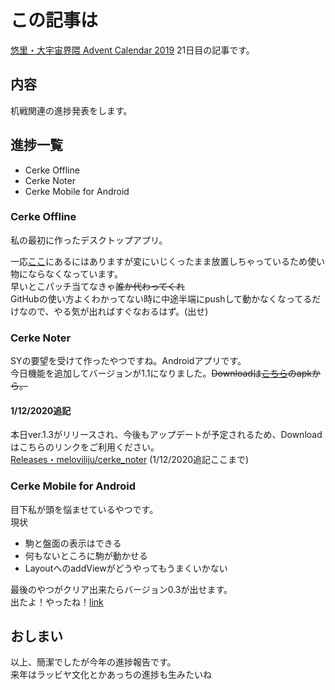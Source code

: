 # この記事は
[悠里・大宇宙界隈 Advent Calendar 2019](https://adventar.org/calendars/4508) 21日目の記事です。  

## 内容
机戦関連の進捗発表をします。

## 進捗一覧
- Cerke Offline
- Cerke Noter
- Cerke Mobile for Android

### Cerke Offline
私の最初に作ったデスクトップアプリ。

一応[ここ](https://github.com/meloviliju/cerke_code)にあるにはありますが変にいじくったまま放置しちゃっているため使い物にならなくなっています。  
早いとこパッチ当てなきゃ~~誰か代わってくれ~~  
GitHubの使い方よくわかってない時に中途半端にpushして動かなくなってるだけなので、やる気が出ればすぐなおるはず。(出せ)  

### Cerke Noter
SYの要望を受けて作ったやつですね。Androidアプリです。  
今日機能を追加してバージョンが1.1になりました。~~Downloadは[こちら](https://github.com/meloviliju/cerke_noter/releases/tag/v1.1-beta)のapkから。~~  

#### 1/12/2020追記
本日ver.1.3がリリースされ、今後もアップデートが予定されるため、Downloadはこちらのリンクをご利用ください。  
[Releases・meloviliju/cerke_noter](https://github.com/meloviliju/cerke_noter/releases) (1/12/2020追記ここまで)

### Cerke Mobile for Android
目下私が頭を悩ませているやつです。  
現状  
- 駒と盤面の表示はできる  
- 何もないところに駒が動かせる
- LayoutへのaddViewがどうやってもうまくいかない  

最後のやつがクリア出来たらバージョン0.3が出せます。  
出たよ！やったね！[link](https://github.com/meloviliju/cerke-mobile-for-android/releases/tag/v0.3.1-beta)

## おしまい
以上、簡潔でしたが今年の進捗報告です。  
来年はラッビヤ文化とかあっちの進捗も生みたいね
